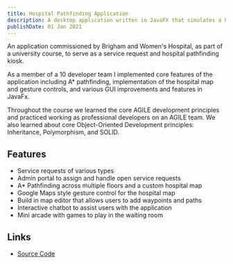 ```yaml
---
title: Hospital Pathfinding Application
description: A desktop application written in JavaFX that simulates a hospital kiosk to help patients find their way through the hospital
publishDate: 01 Jan 2021
---
```


An application commissioned by Brigham and Women's Hospital, as part of a university course, to serve as a service request and hospital pathfinding kiosk.

As a member of a 10 developer team I implemented core features of the application including A* pathfinding, implementation of the hospital map and gesture controls, and various GUI improvements and features in JavaFx.

Throughout the course we learned the core AGILE development principles and practiced working as professional developers on an AGILE team. We also learned about core Object-Oriented Development principles: Inheritance, Polymorphism, and SOLID.

## Features
- Service requests of various types
- Admin portal to assign and handle open service requests
- A* Pathfinding across multiple floors and a custom hospital map 
- Google Maps style gesture control for the hospital map 
- Build in map editor that allows users to add waypoints and paths 
- Interactive chatbot to assist users with the application 
- Mini arcade with games to play in the waiting room


## Links
- [Source Code](https://github.com/AxBolduc/BW-Hospital-Application)
